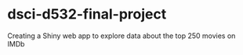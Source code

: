 # dsci-d532-final-project
Creating a Shiny web app to explore data about the top 250 movies on IMDb
